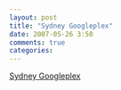 ```yaml
---
layout: post
title: "Sydney Googleplex"
date: 2007-05-26 3:50
comments: true
categories: 
---
```


<a href="http://www.zdnet.com.au/news/hardware/soa/Photo-gallery-Googleplex-in-Sydney/0,130061702,139256655-1,00.htm">Sydney Googleplex</a><br/>
